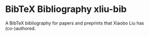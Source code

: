 BibTeX Bibliography xliu-bib
===========

A BibTeX bibliography for papers and preprints that Xiaobo Liu has (co-)authored.